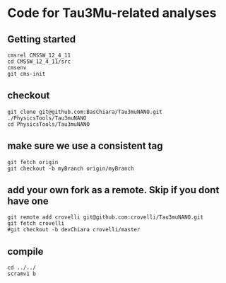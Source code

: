 # Code for Tau3Mu-related analyses

## Getting started

```shell
cmsrel CMSSW_12_4_11
cd CMSSW_12_4_11/src
cmsenv
git cms-init
```

## checkout 
```
git clone git@github.com:BasChiara/Tau3muNANO.git ./PhysicsTools/Tau3muNANO
cd PhysicsTools/Tau3muNANO
```

## make sure we use a consistent tag
```
git fetch origin
git checkout -b myBranch origin/myBranch
```

## add your own fork as a remote. Skip if you dont have one
```
git remote add crovelli git@github.com:crovelli/Tau3muNANO.git
git fetch crovelli
#git checkout -b devChiara crovelli/master
```

## compile
```
cd ../../
scramv1 b
```